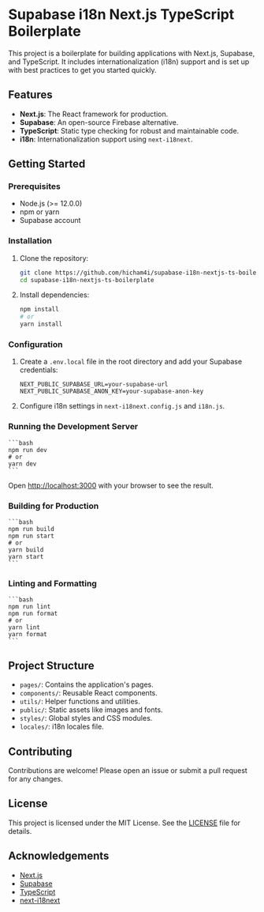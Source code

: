 # Supabase i18n Next.js TypeScript Boilerplate

This project is a boilerplate for building applications with Next.js, Supabase, and TypeScript. It includes internationalization (i18n) support and is set up with best practices to get you started quickly.

## Features

- **Next.js**: The React framework for production.
- **Supabase**: An open-source Firebase alternative.
- **TypeScript**: Static type checking for robust and maintainable code.
- **i18n**: Internationalization support using `next-i18next`.

## Getting Started

### Prerequisites

- Node.js (>= 12.0.0)
- npm or yarn
- Supabase account

### Installation

1. Clone the repository:

   ```bash
   git clone https://github.com/hicham4i/supabase-i18n-nextjs-ts-boilerplate.git
   cd supabase-i18n-nextjs-ts-boilerplate
   ```

2. Install dependencies:

   ```bash
   npm install
   # or
   yarn install
   ```

### Configuration

1. Create a `.env.local` file in the root directory and add your Supabase credentials:

   ```
   NEXT_PUBLIC_SUPABASE_URL=your-supabase-url
   NEXT_PUBLIC_SUPABASE_ANON_KEY=your-supabase-anon-key
   ```

2. Configure i18n settings in `next-i18next.config.js` and `i18n.js`.

### Running the Development Server

    ```bash
    npm run dev
    # or
    yarn dev
    ```

Open [http://localhost:3000](http://localhost:3000) with your browser to see the result.

### Building for Production

    ```bash
    npm run build
    npm run start
    # or
    yarn build
    yarn start
    ```

### Linting and Formatting

    ```bash
    npm run lint
    npm run format
    # or
    yarn lint
    yarn format
    ```

## Project Structure

- `pages/`: Contains the application's pages.
- `components/`: Reusable React components.
- `utils/`: Helper functions and utilities.
- `public/`: Static assets like images and fonts.
- `styles/`: Global styles and CSS modules.
- `locales/`: i18n locales file.

## Contributing

Contributions are welcome! Please open an issue or submit a pull request for any changes.

## License

This project is licensed under the MIT License. See the [LICENSE](LICENSE) file for details.

## Acknowledgements

- [Next.js](https://nextjs.org/)
- [Supabase](https://supabase.io/)
- [TypeScript](https://www.typescriptlang.org/)
- [next-i18next](https://github.com/isaachinman/next-i18next)
